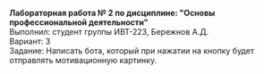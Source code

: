 **Лабораторная работа № 2 по дисциплине: "Основы профессиональной деятельности"** <br/>
Выполнил: студент группы ИВТ-223, Бережнов А.Д.<br/>
Вариант: 3<br/>
Задание: Написать бота, который при нажатии на кнопку будет отправлять мотивационную картинку.<br/>
